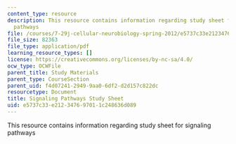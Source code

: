 ```yaml
---
content_type: resource
description: This resource contains information regarding study sheet for signaling
  pathways
file: /courses/7-29j-cellular-neurobiology-spring-2012/e5737c33e212347697011c248636d089_MIT7_29JS12_SigPathwaySht.pdf
file_size: 82363
file_type: application/pdf
learning_resource_types: []
license: https://creativecommons.org/licenses/by-nc-sa/4.0/
ocw_type: OCWFile
parent_title: Study Materials
parent_type: CourseSection
parent_uid: f4d07241-2949-9aa0-6df2-d2d157c822dc
resourcetype: Document
title: Signaling Pathways Study Sheet
uid: e5737c33-e212-3476-9701-1c248636d089
---
```

This resource contains information regarding study sheet for signaling pathways